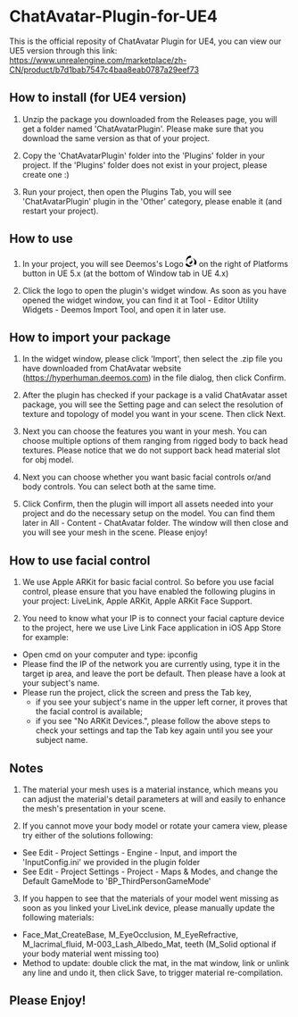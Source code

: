 # ChatAvatar-Plugin-for-UE4
This is the official reposity of ChatAvatar Plugin for UE4, you can view our UE5 version through this link: https://www.unrealengine.com/marketplace/zh-CN/product/b7d1bab7547c4baa8eab0787a29eef73

## How to install (for UE4 version)

1. Unzip the package you downloaded from the Releases page, you will get a folder named 'ChatAvatarPlugin'. Please make sure that you download the same version as that of your project.

2. Copy the 'ChatAvatarPlugin' folder into the 'Plugins' folder in your project. If the 'Plugins' folder does not exist in your project, please create one :)

3. Run your project, then open the Plugins Tab, you will see 'ChatAvatarPlugin' plugin in the 'Other' category, please enable it (and restart your project).

## How to use

1. In your project, you will see Deemos's Logo   <img src="Resources/logo_black.png" height="20px">
   on the right of Platforms button in UE 5.x (at the bottom of Window tab in UE 4.x)

2. Click the logo to open the plugin's widget window. As soon as you have opened the widget window, you can find it at Tool - Editor Utility Widgets - Deemos Import Tool, and open it in later use.

## How to import your package

1. In the widget window, please click 'Import', then select the .zip file you have downloaded from ChatAvatar website (https://hyperhuman.deemos.com) in the file dialog, then click Confirm.

2. After the plugin has checked if your package is a valid ChatAvatar asset package, you will see the Setting page and can select the resolution of texture and topology of model you want in your scene. Then click Next.

3. Next you can choose the features you want in your mesh. You can choose multiple options of them ranging from rigged body to back head textures. Please notice that we do not support back head material slot for obj model. 

4. Next you can choose whether you want basic facial controls or/and body controls. You can select both at the same time.

5. Click Confirm, then the plugin will import all assets needed into your project and do the necessary setup on the model. You can find them later in All - Content - ChatAvatar folder. The window will then close and you will see your mesh in the scene. Please enjoy!

## How to use facial control

1. We use Apple ARKit for basic facial control. So before you use facial control, please ensure that you have enabled the following plugins in your project: LiveLink, Apple ARKit, Apple ARKit Face Support.

2. You need to know what your IP is to connect your facial capture device to the project, here we use Live Link Face application in iOS App Store for example: 
* Open cmd on your computer and type: ipconfig
* Please find the IP of the network you are currently using, type it in the target ip area, and leave the port be default. Then please have a look at your subject's name.
* Please run the project, click the screen and press the Tab key, 
    * if you see your subject's name in the upper left corner, it proves that the facial control is available; 
    * if you see "No ARKit Devices.", please follow the above steps to check your settings and tap the Tab key again until you see your subject name.

## Notes

1. The material your mesh uses is a material instance, which means you can adjust the material's detail parameters at will and easily to enhance the mesh's presentation in your scene.

2. If you cannot move your body model or rotate your camera view, please try either of the solutions following:
* See Edit - Project Settings - Engine - Input, and import the 'InputConfig.ini' we provided in the plugin folder
* See Edit - Project Settings - Project - Maps & Modes, and change the Default GameMode to 'BP_ThirdPersonGameMode'

3. If you happen to see that the materials of your model went missing as soon as you linked your LiveLink device, please manually update the following materials: 
* Face_Mat_CreateBase, M_EyeOcclusion, M_EyeRefractive, M_lacrimal_fluid, M-003_Lash_Albedo_Mat, teeth (M_Solid optional if your body material went missing too)
* Method to update: double click the mat, in the mat window, link or unlink any line and undo it, then click Save, to trigger material re-compilation.

## Please Enjoy!

